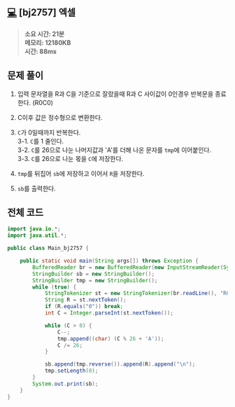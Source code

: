 ## [💻](https://www.acmicpc.net/problem/2757) [bj2757] 엑셀

> **소요 시간: 21분<br>
> 메모리: 12180KB<br>
> 시간: 88ms**


## 문제 풀이

1. 입력 문자열을 R과 C을 기준으로 잘랐을때 R과 C 사이값이 0인경우 반복문을 종료한다. (R0C0)

2. C이후 값은 정수형으로 변환한다.

3. `C`가 0일때까지 반복한다.<br>
   3-1. `C`를 1 줄인다.<br>
   3-2. `C`를 26으로 나눈 나머지값과 'A'를 더해 나온 문자를 `tmp`에 이어붙인다.<br>
   3-3. `C`를 26으로 나눈 몫을 `C`에 저장한다.<br>

4. `tmp`를 뒤집어 `sb`에 저장하고 이어서 `R`을 저장한다.

5. `sb`를 출력한다.

## 전체 코드

```java
import java.io.*;
import java.util.*;

public class Main_bj2757 {

    public static void main(String args[]) throws Exception {
        BufferedReader br = new BufferedReader(new InputStreamReader(System.in));
        StringBuilder sb = new StringBuilder();
        StringBuilder tmp = new StringBuilder();
        while (true) {
            StringTokenizer st = new StringTokenizer(br.readLine(), "RC");
            String R = st.nextToken();
            if (R.equals("0")) break;
            int C = Integer.parseInt(st.nextToken());

            while (C > 0) {
                C--;
                tmp.append((char) (C % 26 + 'A'));
                C /= 26;
            }

            sb.append(tmp.reverse()).append(R).append("\n");
            tmp.setLength(0);
        }
        System.out.print(sb);
    }
}
```
